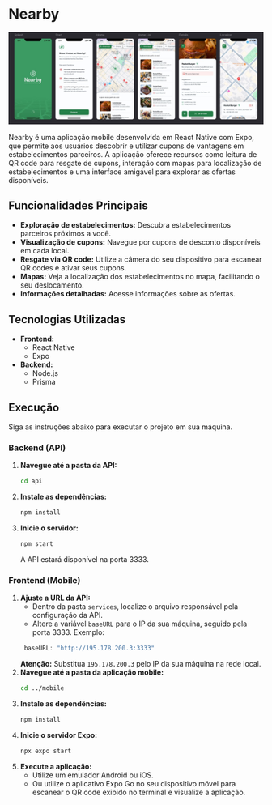 # Nearby

![Interface Nearby](./mobile/assets/images/InterfaceNearby.jpg)

Nearby é uma aplicação mobile desenvolvida em React Native com Expo, que permite aos usuários descobrir e utilizar cupons de vantagens em estabelecimentos parceiros. A aplicação oferece recursos como leitura de QR code para resgate de cupons, interação com mapas para localização de estabelecimentos e uma interface amigável para explorar as ofertas disponíveis.

## Funcionalidades Principais

*   **Exploração de estabelecimentos:** Descubra estabelecimentos parceiros próximos a você.
*   **Visualização de cupons:** Navegue por cupons de desconto disponíveis em cada local.
*   **Resgate via QR code:** Utilize a câmera do seu dispositivo para escanear QR codes e ativar seus cupons.
*   **Mapas:** Veja a localização dos estabelecimentos no mapa, facilitando o seu deslocamento.
*   **Informações detalhadas:** Acesse informações sobre as ofertas.

## Tecnologias Utilizadas

*   **Frontend:**
    *   React Native
    *   Expo
*   **Backend:**
    *   Node.js
    *   Prisma

## Execução

Siga as instruções abaixo para executar o projeto em sua máquina.

### Backend (API)

1.  **Navegue até a pasta da API:**
    ```bash
    cd api
    ```
2.  **Instale as dependências:**
    ```bash
    npm install
    ```
3.  **Inicie o servidor:**
    ```bash
    npm start
    ```
    A API estará disponível na porta 3333.

### Frontend (Mobile)

1.  **Ajuste a URL da API:**
    *   Dentro da pasta `services`, localize o arquivo responsável pela configuração da API.
    *   Altere a variável `baseURL` para o IP da sua máquina, seguido pela porta 3333. Exemplo:
    ```javascript
     baseURL: "http://195.178.200.3:3333"
    ```
    **Atenção:** Substitua `195.178.200.3` pelo IP da sua máquina na rede local.
2.  **Navegue até a pasta da aplicação mobile:**
    ```bash
    cd ../mobile
    ```
3.  **Instale as dependências:**
    ```bash
    npm install
    ```
4.  **Inicie o servidor Expo:**
    ```bash
    npx expo start
    ```
5.  **Execute a aplicação:**
    *   Utilize um emulador Android ou iOS.
    *   Ou utilize o aplicativo Expo Go no seu dispositivo móvel para escanear o QR code exibido no terminal e visualize a aplicação.
